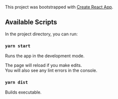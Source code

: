 This project was bootstrapped with [Create React App](https://github.com/facebook/create-react-app).

## Available Scripts

In the project directory, you can run:

### `yarn start`

Runs the app in the development mode.

The page will reload if you make edits.<br />
You will also see any lint errors in the console.

### `yarn dist`

Builds executable.
